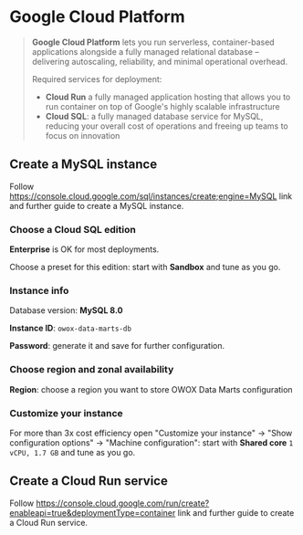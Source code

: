# Google Cloud Platform

> **Google Cloud Platform** lets you run serverless, container-based applications alongside a fully managed relational database
> – delivering autoscaling, reliability, and minimal operational overhead.
>
> Required services for deployment:
>
> * **Cloud Run** a fully managed application hosting that allows you to run container on top of Google's highly scalable infrastructure
> * **Cloud SQL**: a fully managed database service for MySQL, reducing your overall cost of operations and freeing up teams to focus on innovation

## Create a MySQL instance

Follow <https://console.cloud.google.com/sql/instances/create;engine=MySQL> link and further guide to create a MySQL instance.  

### Choose a Cloud SQL edition

**Enterprise** is OK for most deployments.

Choose a preset for this edition: start with **Sandbox** and tune as you go.

### Instance info

Database version: **MySQL 8.0**

**Instance ID**: `owox-data-marts-db`

**Password**: generate it and save for further configuration.

### Choose region and zonal availability

**Region**: choose a region you want to store OWOX Data Marts configuration

### Customize your instance

For more than 3x cost efficiency open "Customize your instance" → "Show configuration options" → "Machine configuration":
start with **Shared core** `1 vCPU, 1.7 GB` and tune as you go.

## Create a Cloud Run service

Follow <https://console.cloud.google.com/run/create?enableapi=true&deploymentType=container> link and further guide to create a Cloud Run service.
